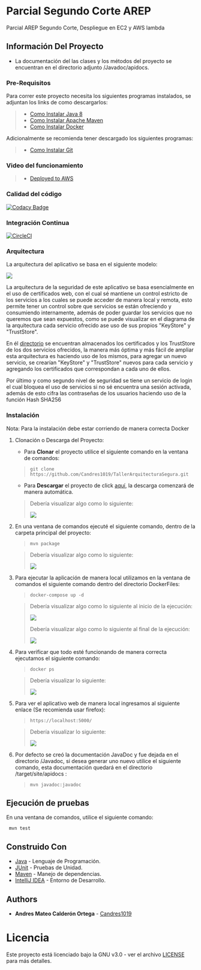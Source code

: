 # Parcial Segundo Corte AREP

Parcial AREP Segundo Corte, Despliegue en EC2 y AWS lambda

## Información Del Proyecto

* La documentación del las clases y los métodos del proyecto se encuentran en el directorio adjunto /Javadoc/apidocs.

### Pre-Requisitos

Para correr este proyecto necesita los siguientes programas instalados, se adjuntan los links de como descargarlos:

> * [Como Instalar Java 8](https://www.oracle.com/co/java/technologies/javase/javase-jdk8-downloads.html)
> * [Como Instalar Apache Maven](http://maven.apache.org/download.html#Installation)
> * [Como Instalar Docker](https://docs.docker.com/engine/install/)

Adicionalmente se recomienda tener descargado los siguientes programas:

> * [Como Instalar Git](http://git-scm.com/book/en/v2/Getting-Started-Installing-Git)

### Video del funcionamiento

> * [Deployed to AWS](https://www.youtube.com/watch?v=EvoSen3HS9A)

### Calidad del código

[![Codacy Badge](https://app.codacy.com/project/badge/Grade/051d619e4c44444983b72a787b675a66)](https://www.codacy.com/gh/Candres1019/Parcial2-AREP/dashboard?utm_source=github.com&amp;utm_medium=referral&amp;utm_content=Candres1019/Parcial2-AREP&amp;utm_campaign=Badge_Grade)

### Integración Continua

[![CircleCI](https://circleci.com/gh/Candres1019/TallerArquitecturaSegura.svg?style=svg)](https://app.circleci.com/pipelines/github/Candres1019/TallerArquitecturaSegura)

### Arquitectura

La arquitectura del aplicativo se basa en el siguiente modelo:

![](./Img/Arquitectura.png)

La arquitectura de la seguridad de este aplicativo se basa esencialmente en el uso de certificados web, con el cual sé
mantiene un control estricto de los servicios a los cuales se puede acceder de manera local y remota, esto permite tener
un control sobre que servicios se están ofreciendo y consumiendo internamente, además de poder guardar los servicios que
no queremos que sean expuestos, como se puede visualizar en el diagrama de la arquitectura cada servicio ofrecido ase
uso de sus propios "KeyStore" y "TrustStore".

En él [directorio](./keystores) se encuentran almacenados los certificados y los TrustStore de los dos servicios
ofrecidos, la manera más óptima y más fácil de ampliar esta arquitectura es haciendo uso de los mismos, para agregar un
nuevo servicio, se crearían "KeyStore" y "TrustStore" nuevos para cada servicio y agregando los certificados que
correspondan a cada uno de ellos.

Por último y como segundo nivel de seguridad se tiene un servicio de login el cual bloquea el uso de servicios si no sé
encuentra una sesión activada, además de esto cifra las contraseñas de los usuarios haciendo uso de la función Hash
SHA256

### Instalación

Nota: Para la instalación debe estar corriendo de manera correcta Docker

1. Clonación o Descarga del Proyecto:

    * Para **Clonar** el proyecto utilice el siguiente comando en la ventana de comandos:

   > ```
   > git clone https://github.com/Candres1019/TallerArquitecturaSegura.git
   > ```

    * Para **Descargar** el proyecto de
      click [aquí](https://github.com/Candres1019/TallerArquitecturaSegura/archive/refs/heads/main.zip), la descarga
      comenzará de manera automática.

   > Debería visualizar algo como lo siguiente:
   >
   > ![](./Img/Ins1.png)

2. En una ventana de comandos ejecuté el siguiente comando, dentro de la carpeta principal del proyecto:

   > ```
    > mvn package
    > ```

   > Debería visualizar algo como lo siguiente:
   >
   > ![](./Img/Ins2.png)


3. Para ejecutar la aplicación de manera local utilizamos en la ventana de comandos el siguiente comando dentro del
   directorio DockerFiles:

   > ```
    > docker-compose up -d
    > ```

   > Debería visualizar algo como lo siguiente al inicio de la ejecución:
   >
   > ![](./Img/Ins3_1.png)
   >
   > Debería visualizar algo como lo siguiente al final de la ejecución:
   >
   > ![](./Img/Ins3_2.png)

4. Para verificar que todo esté funcionando de manera correcta ejecutamos el siguiente comando:

   > ```
    > docker ps
    > ```

   > Debería visualizar lo siguiente:
   >
   > ![](./Img/Ins4.png)

5. Para ver el aplicativo web de manera local ingresamos al siguiente enlace (Se recomienda usar firefox):

   > ```
    > https://localhost:5000/
    > ```

   > Debería visualizar lo siguiente:
   >
   > ![](./Img/Ins5.png)

6. Por defecto se creó la documentación JavaDoc y fue dejada en el directorio /Javadoc, si desea generar uno nuevo
   utilice el siguiente comando, esta documentación quedará en el directorio /target/site/apidocs :

   > ```
   > mvn javadoc:javadoc
   > ```

## Ejecución de pruebas

En una ventana de comandos, utilice el siguiente comando:

   ```
    mvn test
   ```

## Construido Con

* [Java](https://www.java.com/es/) - Lenguaje de Programación.
* [JUnit](https://junit.org/junit5/) - Pruebas de Unidad.
* [Maven](https://maven.apache.org/) - Manejo de dependencias.
* [IntelliJ IDEA](https://www.jetbrains.com/es-es/idea/) - Entorno de Desarrollo.

## Authors

* **Andres Mateo Calderón Ortega** - [Candres1019](https://github.com/Candres1019)

# Licencia

Este proyecto está licenciado bajo la GNU v3.0 - ver el archivo [LICENSE](./LICENSE) para más detalles.
